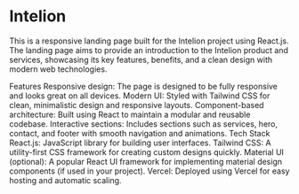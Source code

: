 # Intelion
This is a responsive landing page built for the Intelion project using React.js. The landing page aims to provide an introduction to the Intelion product and services, showcasing its key features, benefits, and a clean design with modern web technologies.

Features
Responsive design: The page is designed to be fully responsive and looks great on all devices.
Modern UI: Styled with Tailwind CSS for clean, minimalistic design and responsive layouts.
Component-based architecture: Built using React to maintain a modular and reusable codebase.
Interactive sections: Includes sections such as services, hero, contact, and footer with smooth navigation and animations.
Tech Stack
React.js: JavaScript library for building user interfaces.
Tailwind CSS: A utility-first CSS framework for creating custom designs quickly.
Material UI (optional): A popular React UI framework for implementing material design components (if used in your project).
Vercel: Deployed using Vercel for easy hosting and automatic scaling.
